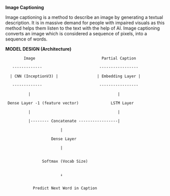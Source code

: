 <b>Image Captioning</b>



Image captioning is a method to describe an image by generating a textual description. It is in massive demand for people with impaired visuals as this method helps them listen to the text with the help of AI. Image captioning converts an image which is considered a sequence of pixels, into a sequence of words.


<b>MODEL DESIGN (Architecture)</b>
            
            
            Image                             Partial Caption
      
       -------------                         -----------------
      
      | CNN (InceptionV3) |                 | Embedding Layer |
      
       -------------                         -----------------  
              
              |                                      |
     
     Dense Layer -1 (feature vector)              LSTM Layer
              
              |                                      |
              
              |-------- Concatenate -----------------|
                            
                            |
                        
                        Dense Layer
                     
                            |
                    
                    
                    Softmax (Vocab Size)
                         
                            
                            ↓
               
                
                Predict Next Word in Caption
